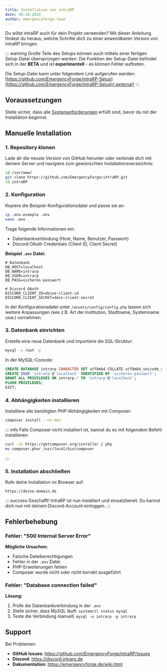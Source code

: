 ```yaml
---
title: Installation von intraRP
date: 30.10.2025
author: emergencyforge-team
---
```


Du willst intraRP auch für dein Projekt verwenden? Mit dieser Anleitung findest du heraus, welche Schritte dich zu einer anwendbaren Version von intraRP bringen.

::: warning
Große Teile des Setups können auch mittels einer fertigen Setup-Datei übersprüngen werden. Die Funktion der Setup-Datei befindet sich in der **BETA** und ist **experimentell** - es können Fehler auftreten.

Die Setup-Datei kann unter folgendem Link aufgerufen werden: [https://github.com/EmergencyForge/intraRP-Setup](https://github.com/EmergencyForge/intraRP-Setup){.external}
:::

## Voraussetzungen

Stelle sicher, dass alle [Systemanforderungen](#wiki:systemanforderungen) erfüllt sind, bevor du mit der Installation beginnst.

## Manuelle Installation

### 1. Repository klonen

Lade dir die neuste Version von GitHub herunter oder verbinde dich mit deinem Server und navigiere zum gewünschten Installationsverzeichnis:

```bash
cd /var/www/
git clone https://github.com/EmergencyForge/intraRP.git
cd intraRP
```

### 2. Konfiguration

Kopiere die Beispiel-Konfigurationsdatei und passe sie an:

```bash
cp .env.example .env
nano .env
```

Trage folgende Informationen ein:

- Datenbankverbindung (Host, Name, Benutzer, Passwort)
- Discord OAuth Credentials (Client ID, Client Secret)

**Beispiel `.env` Datei:**

```env
# Datenbank
DB_HOST=localhost
DB_NAME=intrarp
DB_USER=intrarp
DB_PASS=sicheres-passwort

# Discord OAuth
DISCORD_CLIENT_ID=deine-client-id
DISCORD_CLIENT_SECRET=dein-client-secret
```

In der Konfigurationsdatei unter `/assets/config/config.php` lassen sich weitere Anpassungen (wie z.B. Art der Institution, Stadtname, Systemname usw.) vornehmen.

### 3. Datenbank einrichten

Erstelle eine neue Datenbank und importiere die SQL-Struktur:

```bash
mysql -u root -p
```

In der MySQL-Console:

```sql
CREATE DATABASE intrarp CHARACTER SET utf8mb4 COLLATE utf8mb4_unicode_ci;
CREATE USER 'intrarp'@'localhost' IDENTIFIED BY 'sicheres-passwort';
GRANT ALL PRIVILEGES ON intrarp.* TO 'intrarp'@'localhost';
FLUSH PRIVILEGES;
EXIT;
```

### 4. Abhängigkeiten installieren

Installiere alle benötigten PHP-Abhängigkeiten mit Composer:

```bash
composer install --no-dev
```

::: info
Falls Composer nicht installiert ist, kannst du es mit folgendem Befehl installieren:

```bash
curl -sS https://getcomposer.org/installer | php
mv composer.phar /usr/local/bin/composer
```

:::

### 5. Installation abschließen

Rufe deine Installation im Browser auf:

```
https://deine-domain.de
```

::: success
Geschafft! IntraRP ist nun installiert und einsatzbereit. Du kannst dich nun mit deinem Discord-Account einloggen.
:::

## Fehlerbehebung

### Fehler: "500 Internal Server Error"

**Mögliche Ursachen:**

- Falsche Dateiberechtigungen
- Fehler in der `.env` Datei
- PHP-Erweiterungen fehlen
- Composer wurde nicht oder nicht korrekt ausgeführt

### Fehler: "Database connection failed"

**Lösung:**

1. Prüfe die Datenbankverbindung in der `.env`
2. Stelle sicher, dass MySQL läuft: `systemctl status mysql`
3. Teste die Verbindung manuell: `mysql -u intrarp -p intrarp`

## Support

Bei Problemen:

- **GitHub Issues**: https://github.com/EmergencyForge/intraRP/issues
- **Discord**: https://discord.intrarp.de
- **Dokumentation**: https://emergencyforge.de/wiki.html

